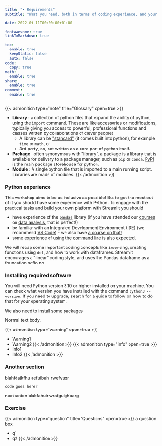 ```yaml
---
title: "‣ Requirements"
subtitle: "What you need, both in terms of coding experience, and your coding environment."

date: 2022-09-11T00:00:00+01:00

fontawesome: true
linkToMarkdown: true

toc:
  enable: true
  keepStatic: false
  auto: false
code:
  copy: true
math:
  enable: true
share:
  enable: true
comment:
  enable: true
---
```


{{< admonition type="note" title="Glossary" open=true >}}
- **Library** : a collection of python files that expand the ability of python, using the `import` command. These are like accessories or modifications, typically giving you access to powerful, professional functions and classes written by collaborations of clever people! 
  - A library can be ["standard"](https://docs.python.org/3/library/index.html) (it comes built into python), for example `time` or `math`, or
  - 3rd party, so, not written as a core part of python itself.
- **Package** : often synonymous with "library", a package is a library that is available for delivery to a package manager, such as `pip` or `conda`. [PyPI](https://pypi.org/) is the main package storehouse for python.
- **Module** : A single python file that is imported to a main running script. Libraries are made of modules.
{{< /admonition >}}


### Python experience
This workshop aims to be as inclusive as possible! But to get the most out of it you should have some experience with Python. To engage with the practical tasks and build your own platform with Streamlit you should 
* have experience of the [`pandas`](https://pandas.pydata.org/) library (if you have attended our [courses](https://milliams.com/courses/data_analysis_python/) on [data analysis](https://milliams.com/courses/applied_data_analysis/), that is perfect!)
* be familiar with an Integrated Development Environment (IDE) (we recommend [VS Code](https://code.visualstudio.com/)) - we also have [a course on that!](https://milliams.com/courses/ides_debugging/)
* some experience of using the [command line](https://alleetanner.github.io/intro-to-command-line/) is also expected.

We will recap some important coding concepts like `import`ing, creating functions using `def`, and how to work with dataframes. Streamlit encourages a "linear" coding style, and uses the Pandas dataframe as a foundation.sdfio no

### Installing required software
You will need Python version 3.10 or higher installed on your machine. You can check what version you have installed with the command `python3 --version`. If you need to upgrade, search for a guide to follow on how to do that for your operating system. 

We also need to install some packages

Normal text body.

{{< admonition type="warning" open=true >}}
- Warning1
- Warning2
{{< /admonition >}}
{{< admonition type="info" open=true >}}
- Info1
- Info2
{{< /admonition >}}

### Another section
blahfdajkfhu aefuibahj rwefyugr

```
code goes herer
```
next setion blakfahuir wrafguighbarg

### Exercise
{{< admonition type="question" title="Questions" open=true >}}
a question box
- q1
- q2
{{< /admonition >}}
